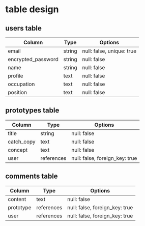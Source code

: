 # table design

## users table

| Column                | Type    | Options     |
|-----------------------|---------|-------------|
| email                 | string  | null: false, unique: true |
| encrypted_password    | string  | null: false |
| name                  | string  | null: false |
| profile               | text    | null: false |
| occupation            | text    | null: false |
| position              | text    | null: false |

## prototypes table

| Column      | Type        | Options     |
| ----------- | ----------  | ----------- |
| title       | string      | null: false  |
| catch_copy  | text        | null: false  |
| concept     | text        | null: false  |
| user        | references  | null: false, foreign_key: true  |

## comments table

| Column      | Type        | Options     |
| ----------- | ----------- | ----------- |
| content     | text        | null: false |
| prototype   | references  | null: false, foreign_key: true |
| user        | references  | null: false, foreign_key: true |